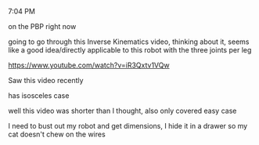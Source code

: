 7:04 PM

on the PBP right now

going to go through this Inverse Kinematics video, thinking about it, seems like a good idea/directly applicable to this robot with the three joints per leg

https://www.youtube.com/watch?v=iR3Qxtv1VQw

Saw this video recently

has isosceles case

well this video was shorter than I thought, also only covered easy case

I need to bust out my robot and get dimensions, I hide it in a drawer so my cat doesn't chew on the wires

